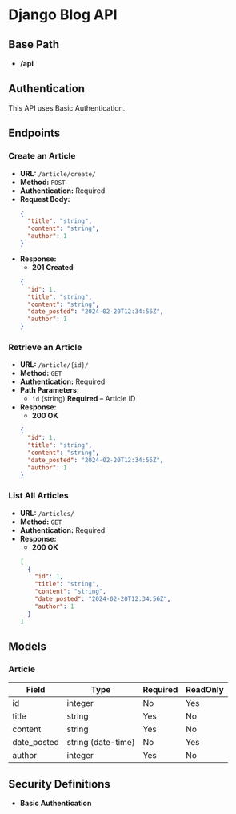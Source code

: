 # Django Blog API

## Base Path
- **/api**

## Authentication
This API uses Basic Authentication.

## Endpoints

### Create an Article

- **URL:** `/article/create/`
- **Method:** `POST`
- **Authentication:** Required
- **Request Body:**
  ```json
  {
    "title": "string",
    "content": "string",
    "author": 1
  }
  ```
- **Response:**
  - **201 Created**
  ```json
  {
    "id": 1,
    "title": "string",
    "content": "string",
    "date_posted": "2024-02-20T12:34:56Z",
    "author": 1
  }
  ```

### Retrieve an Article

- **URL:** `/article/{id}/`
- **Method:** `GET`
- **Authentication:** Required
- **Path Parameters:**
  - `id` (string) **Required** – Article ID
- **Response:**
  - **200 OK**
  ```json
  {
    "id": 1,
    "title": "string",
    "content": "string",
    "date_posted": "2024-02-20T12:34:56Z",
    "author": 1
  }
  ```

### List All Articles

- **URL:** `/articles/`
- **Method:** `GET`
- **Authentication:** Required
- **Response:**
  - **200 OK**
  ```json
  [
    {
      "id": 1,
      "title": "string",
      "content": "string",
      "date_posted": "2024-02-20T12:34:56Z",
      "author": 1
    }
  ]
  ```

## Models

### Article
| Field        | Type    | Required | ReadOnly |
|-------------|--------|----------|----------|
| id          | integer | No       | Yes      |
| title       | string  | Yes      | No       |
| content     | string  | Yes      | No       |
| date_posted | string (date-time) | No | Yes |
| author      | integer | Yes      | No       |

## Security Definitions
- **Basic Authentication**
